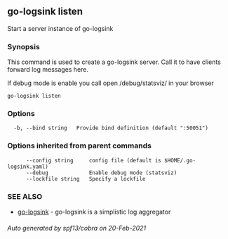 ## go-logsink listen

Start a server instance of go-logsink

### Synopsis


This command is used to create a go-logsink server.
Call it to have clients forward log messages here.

If debug mode is enable you call open /debug/statsviz/ in your browser

```
go-logsink listen
```

### Options

```
  -b, --bind string   Provide bind definition (default ":50051")
```

### Options inherited from parent commands

```
      --config string     config file (default is $HOME/.go-logsink.yaml)
      --debug             Enable debug mode (statsviz)
      --lockfile string   Specify a lockfile
```

### SEE ALSO
* [go-logsink](go-logsink.md)	 - go-logsink is a simplistic log aggregator

###### Auto generated by spf13/cobra on 20-Feb-2021
